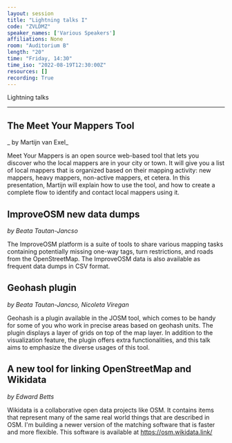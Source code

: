 ```yaml
---
layout: session
title: "Lightning talks I"
code: "ZVLDMZ"
speaker_names: ['Various Speakers']
affiliations: None
room: "Auditorium B"
length: "20"
time: "Friday, 14:30"
time_iso: "2022-08-19T12:30:00Z"
resources: []
recording: True
---
```


Lightning talks

<hr>

## The Meet Your Mappers Tool

_ by Martijn van Exel_

Meet Your Mappers is an open source web-based tool that lets you discover who the local mappers are in your city or town. It will give you a list of local mappers that is organized based on their mapping activity: new mappers, heavy mappers, non-active mappers, et cetera. In this presentation, Martijn will explain how to use the tool, and how to create a complete flow to identify and contact local mappers using it.

## ImproveOSM new data dumps

_by Beata Tautan-Jancso_

The ImproveOSM platform is a suite of tools to share various mapping tasks containing potentially missing one-way tags, turn restrictions, and roads from the OpenStreetMap.  The ImproveOSM data is also available as frequent data dumps in CSV format.

## Geohash plugin

_by Beata Tautan-Jancso, Nicoleta Viregan_

Geohash is a plugin available in the JOSM tool, which comes to be handy for some of you who work in precise areas based on geohash units. The plugin displays a layer of grids on top of the map layer. In addition to the visualization feature, the plugin offers extra functionalities, and this talk aims to emphasize the diverse usages of this tool.

## A new tool for linking OpenStreetMap and Wikidata

_by Edward Betts_

Wikidata is a collaborative open data projects like OSM. It contains items that represent many of the same real world things that are described in OSM. I'm building a newer version of the matching software that is faster and more flexible. This software is available at https://osm.wikidata.link/

